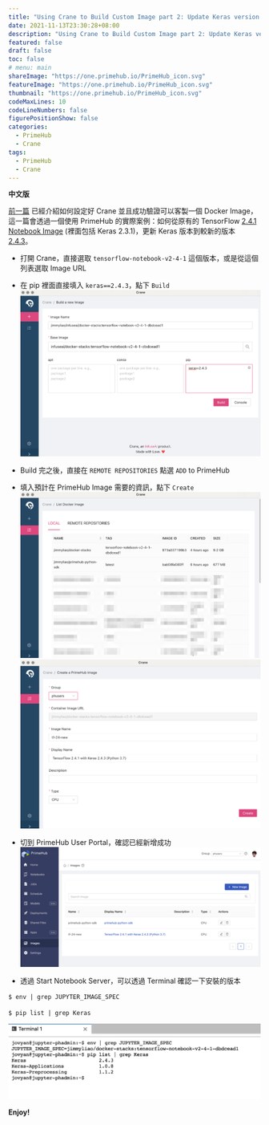 ```yaml
---
title: "Using Crane to Build Custom Image part 2: Update Keras version of TF 2.4.1 Notebook"
date: 2021-11-13T23:30:28+08:00
description: "Using Crane to Build Custom Image part 2: Update Keras version of TF 2.4.1 Notebook"
featured: false
draft: false
toc: false
# menu: main
shareImage: "https://one.primehub.io/PrimeHub_icon.svg"
featureImage: "https://one.primehub.io/PrimeHub_icon.svg"
thumbnail: "https://one.primehub.io/PrimeHub_icon.svg"
codeMaxLines: 10
codeLineNumbers: false
figurePositionShow: false
categories:
  - PrimeHub
  - Crane
tags:
  - PrimeHub
  - Crane
---
```


**中文版**

[前一篇](https://jimmyliao.net/post/2021-11-12-crane-oneclick/) 已經介紹如何設定好 Crane 並且成功驗證可以客製一個 Docker Image，這一篇會透過一個使用 PrimeHub 的實際案例：如何從原有的 TensorFlow [2.4.1 Notebook Image](https://docs.primehub.io/docs/guide_manual/images-list) (裡面包括 Keras 2.3.1)，更新 Keras 版本到較新的版本 [2.4.3](https://pypi.org/project/keras/2.4.3/)。


<!--more-->

- 打開 Crane，直接選取 `tensorflow-notebook-v2-4-1` 這個版本，或是從這個列表選取 Image URL
- 在 pip 裡面直接填入 `keras==2.4.3`，點下 `Build`
![](/images/2021-11-13-crane-tf-01.png)

- Build 完之後，直接在 `REMOTE REPOSITORIES` 點選 `ADD` to PrimeHub
- 填入預計在 PrimeHub Image 需要的資訊，點下 `Create`
![](/images/2021-11-13-crane-tf-02.png)
![](/images/2021-11-13-crane-tf-03.png)

- 切到 PrimeHub User Portal，確認已經新增成功
![](/images/2021-11-13-crane-tf-04.png)

- 透過 Start Notebook Server，可以透過 Terminal 確認一下安裝的版本

```
$ env | grep JUPYTER_IMAGE_SPEC

$ pip list | grep Keras
```
![](/images/2021-11-13-crane-tf-05.png)


**Enjoy!**

